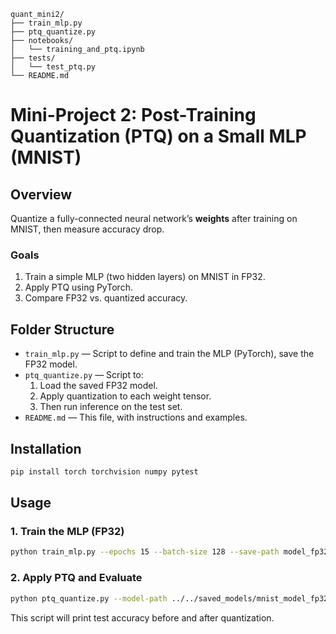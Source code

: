 ```
quant_mini2/
├── train_mlp.py
├── ptq_quantize.py
├── notebooks/
│   └── training_and_ptq.ipynb
├── tests/
│   └── test_ptq.py
└── README.md
```

# Mini-Project 2: Post-Training Quantization (PTQ) on a Small MLP (MNIST)

## Overview
Quantize a fully-connected neural network’s **weights** after training on MNIST, then measure accuracy drop.

### Goals
1. Train a simple MLP (two hidden layers) on MNIST in FP32.
2. Apply PTQ using PyTorch.
3. Compare FP32 vs. quantized accuracy.

## Folder Structure

- `train_mlp.py` — Script to define and train the MLP (PyTorch), save the FP32 model.
- `ptq_quantize.py` — Script to:
  1. Load the saved FP32 model.
  2. Apply quantization to each weight tensor.
  3. Then run inference on the test set.
- `README.md` — This file, with instructions and examples.

## Installation
```bash
pip install torch torchvision numpy pytest
```

## Usage

### 1. Train the MLP (FP32)
```bash
python train_mlp.py --epochs 15 --batch-size 128 --save-path model_fp32.pth
```

### 2. Apply PTQ and Evaluate
```bash
python ptq_quantize.py --model-path ../../saved_models/mnist_model_fp32.pth --batch-size 128
```
This script will print test accuracy before and after quantization.




